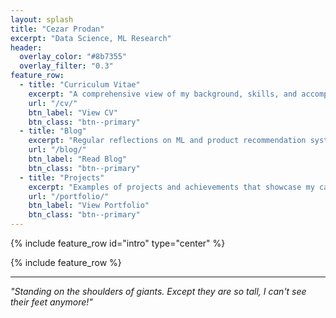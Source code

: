 ```yaml
---
layout: splash
title: "Cezar Prodan"
excerpt: "Data Science, ML Research"
header:
  overlay_color: "#8b7355"
  overlay_filter: "0.3"
feature_row:
  - title: "Curriculum Vitae"
    excerpt: "A comprehensive view of my background, skills, and accomplishments."
    url: "/cv/"
    btn_label: "View CV"
    btn_class: "btn--primary"
  - title: "Blog"
    excerpt: "Regular reflections on ML and product recommendation systems."
    url: "/blog/"
    btn_label: "Read Blog"
    btn_class: "btn--primary"
  - title: "Projects"
    excerpt: "Examples of projects and achievements that showcase my capabilities."
    url: "/portfolio/"
    btn_label: "View Portfolio"
    btn_class: "btn--primary"
---
```


{% include feature_row id="intro" type="center" %}

{% include feature_row %}

---

*"Standing on the shoulders of giants. Except they are so tall, I can't see their feet anymore!"*

